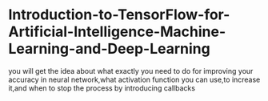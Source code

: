 # Introduction-to-TensorFlow-for-Artificial-Intelligence-Machine-Learning-and-Deep-Learning
you will get the idea about what exactly you need to do for improving your accuracy in neural network,what activation function you can use,to increase it,and when to stop the process by introducing callbacks
